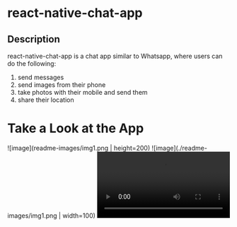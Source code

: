 # react-native-chat-app

## Description
react-native-chat-app is a chat app similar to Whatsapp, where users can do the following:

1) send messages 
2) send images from their phone  
3) take photos with their mobile and send them
4) share their location

# Take a Look at the App
![image](readme-images/img1.png | height=200)
![image](./readme-images/img1.png | width=100)
![image](readme-images/app-on-iOS.MP4?raw=true)


